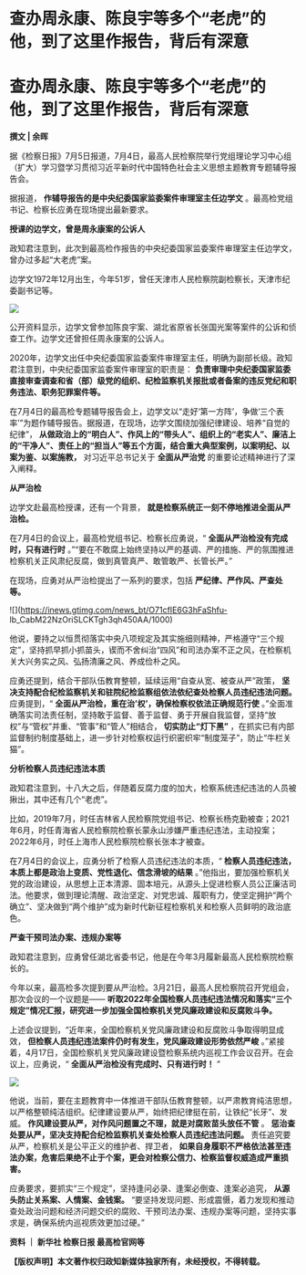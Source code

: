 # 查办周永康、陈良宇等多个“老虎”的他，到了这里作报告，背后有深意

# 查办周永康、陈良宇等多个“老虎”的他，到了这里作报告，背后有深意

**撰文 | 余晖**

据《检察日报》7月5日报道，7月4日，最高人民检察院举行党组理论学习中心组（扩大）学习暨学习贯彻习近平新时代中国特色社会主义思想主题教育专题辅导报告会。

据报道， **作辅导报告的是中央纪委国家监委案件审理室主任边学文** 。最高检党组书记、检察长应勇在现场提出最新要求。

**授课的边学文，曾是周永康案的公诉人**

政知君注意到，此次到最高检作报告的中央纪委国家监委案件审理室主任边学文，曾办过多起“大老虎”案。

边学文1972年12月出生，今年51岁，曾任天津市人民检察院副检察长，天津市纪委副书记等。

![](https://inews.gtimg.com/news_bt/Ok3JYKQqqV9pGUXEE3Hf4jYsgYd3Uwo_qThBuM_8-MyLkAA/1000)

公开资料显示，边学文曾参加陈良宇案、湖北省原省长张国光案等案件的公诉和侦查工作。边学文还曾担任周永康案的公诉人。

2020年，边学文出任中央纪委国家监委案件审理室主任，明确为副部长级。政知君注意到，中央纪委国家监委案件审理室的职责是：
**负责审理中央纪委国家监委直接审查调查和省（部）级党的组织、纪检监察机关报批或者备案的违反党纪和职务违法、职务犯罪案件等。**

在7月4日的最高检专题辅导报告会上，边学文以“走好‘第一方阵’，争做‘三个表率’”为题作辅导报告。据报道，在现场，边学文围绕加强纪律建设、培养“自觉的纪律”，
**从做政治上的“明白人”、作风上的“带头人”、组织上的“老实人”、廉洁上的“干净人”、责任上的“担当人”等五个方面，结合重大典型案例，以案明纪、以案为鉴、以案施教，**
对习近平总书记关于 **全面从严治党** 的重要论述精神进行了深入阐释。

**从严治检**

边学文赴最高检授课，还有一个背景， **就是检察系统正一刻不停地推进全面从严治检。**

在7月4日的会议上，最高检党组书记、检察长应勇说，“ **全面从严治检没有完成时，只有进行时**
。”“要在不敢腐上始终坚持以严的基调、严的措施、严的氛围推进检察机关正风肃纪反腐，做到真管真严、敢管敢严、长管长严。”

在现场，应勇对从严治检提出了一系列的要求，包括 **严纪律、严作风、严查处等。**

![](https://inews.gtimg.com/news_bt/O71cfIE6G3hFaShfu-
lb_CabM22NzOriSLCKTgh3qh450AA/1000)

他说，要持之以恒贯彻落实中央八项规定及其实施细则精神，严格遵守“三个规定”，坚持抓早抓小抓苗头，锲而不舍纠治“四风”和司法办案不正之风，在检察机关大兴务实之风、弘扬清廉之风、养成俭朴之风。

应勇还提到，结合干部队伍教育整顿，延续运用“自查从宽、被查从严”政策， **坚决支持配合纪检监察机关和驻院纪检监察组依法依纪查处检察人员违纪违法问题。**
应勇提到，“ **全面从严治检，重在治’权’，确保检察权依法正确规范行使**
。”全面准确落实司法责任制，坚持敢于监督、善于监督、勇于开展自我监督，坚持“放权”与“管权”并重、“管事”和“管人”相结合， **切实防止“灯下黑”**
，在抓实已有内部监督制约制度基础上，进一步针对检察权运行织密织牢“制度笼子”，防止“牛栏关猫”。

**分析检察人员违纪违法本质**

政知君注意到，十八大之后，伴随着反腐力度的加大，检察系统违纪违法的人员被揪出，其中还有几个“老虎”。

比如，2019年7月，时任吉林省人民检察院党组书记、检察长杨克勤被查；2021年6月，时任青海省人民检察院检察长蒙永山涉嫌严重违纪违法，主动投案；2022年6月，时任上海市人民检察院检察长张本才被查。

在7月4日的会议上，应勇分析了检察人员违纪违法的本质，“ **检察人员违纪违法，本质上都是政治上变质、党性退化、信念滑坡的结果**
。”他指出，要加强检察机关党的政治建设，从思想上正本清源、固本培元，从源头上促进检察人员公正廉洁司法。他要求，做到理论清醒、政治坚定、对党忠诚、履职有力，使坚定拥护“两个确立”、坚决做到“两个维护”成为新时代新征程检察机关和检察人员鲜明的政治底色。

**严查干预司法办案、违规办案等**

政知君注意到，应勇曾任湖北省委书记，他是在今年3月履新最高人民检察院检察长的。

今年以来，最高检多次提到要从严治检。3月21日，最高人民检察院召开党组会，那次会议的一个议题是——
**听取2022年全国检察人员违纪违法情况和落实“三个规定”情况汇报，研究进一步加强全国检察机关党风廉政建设和反腐败斗争。**

上述会议提到，“近年来，全国检察机关党风廉政建设和反腐败斗争取得明显成效， **但检察人员违纪违法案件仍时有发生，党风廉政建设形势依然严峻**
。”紧接着，4月17日，全国检察机关党风廉政建设暨检察系统内巡视工作会议召开。在会议上，应勇说，“ **全面从严治检没有完成时、只有进行时！** ”

![](https://inews.gtimg.com/news_bt/OqpaMzTxxIIPo5U9vD9eMOEW7eXBhrRmDcsWLinmuzvYQAA/1000)

他说，当前，要在主题教育中一体推进干部队伍教育整顿，以严肃教育纯洁思想，以严格整顿纯洁组织。纪律建设要从严，始终把纪律挺在前，让铁纪“长牙”、发威。
**作风建设要从严，对作风问题置之不理，就是对腐败苗头放任不管** 。 **惩治查处要从严，坚决支持配合纪检监察机关查处检察人员违纪违法问题。**
责任追究要从严，检察机关是公平正义的维护者、捍卫者，
**如果自身履职不严格依法甚至违法办案，危害后果绝不止于个案，更会对检察公信力、检察监督权威造成严重损害。**

应勇要求，要抓实“三个规定”，坚持逢问必录、逢案必倒查、逢案必追究， **从源头防止关系案、人情案、金钱案。**
“要坚持发现问题、形成震慑，着力发现和推动查处政治问题和经济问题交织的腐败、干预司法办案、违规办案等问题，坚持实事求是，确保系统内巡视质效更加过硬。”

**资料 ｜ 新华社 检察日报 最高检官网等**

**【版权声明】本文著作权归政知新媒体独家所有，未经授权，不得转载。**

